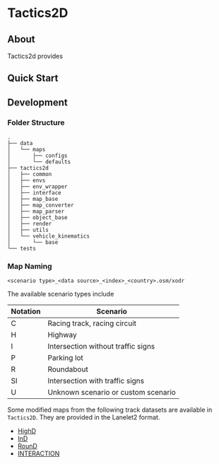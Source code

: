 # Tactics2D

## About

Tactics2d provides 

## Quick Start



## Development

### Folder Structure

```shell
.
├── data
│   └── maps
│       ├── configs
│       └── defaults
├── tactics2d
│   ├── common
│   ├── envs
│   ├── env_wrapper
│   ├── interface
│   ├── map_base
│   ├── map_converter
│   ├── map_parser
│   ├── object_base
│   ├── render
│   ├── utils
│   └── vehicle_kinematics
│       └── base
└── tests
```

### Map Naming

`<scenario type>_<data source>_<index>_<country>.osm/xodr`

The available scenario types include

| Notation | Scenario |
| ---------- | ---------- |
| C | Racing track, racing circuit |
| H | Highway |
| I | Intersection without traffic signs |
| P | Parking lot |
| R | Roundabout |
| SI | Intersection with traffic signs |
| U | Unknown scenario or custom scenario |

Some modified maps from the following track datasets are available in `Tactics2D`. They are provided in the Lanelet2 format.

-  [HighD](https://www.highd-dataset.com/)
-  [InD](https://www.ind-dataset.com/)
-  [RounD](https://www.round-dataset.com/)
-  [INTERACTION](https://interaction-dataset.com/)
